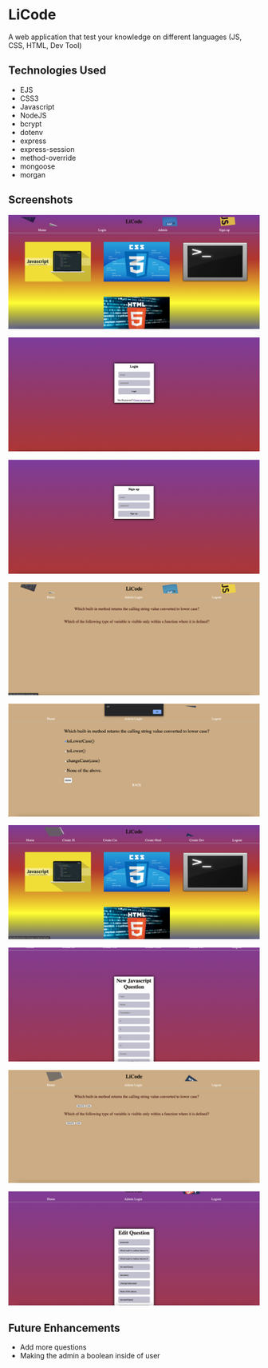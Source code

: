 # LiCode

A web application that test your knowledge on different languages (JS, CSS, HTML, Dev Tool)

## Technologies Used

* EJS
* CSS3
* Javascript
* NodeJS
* bcrypt
* dotenv
* express
* express-session
* method-override
* mongoose
* morgan

## Screenshots
![](https://raw.githubusercontent.com/jiahangli99/LiCode/main/screenshot/Screen%20Shot%202022-01-12%20at%209.16.37%20AM.png)

![](https://github.com/jiahangli99/LiCode/blob/main/screenshot/Screen%20Shot%202022-01-12%20at%209.17.09%20AM.png?raw=true)

![](https://github.com/jiahangli99/LiCode/blob/main/screenshot/Screen%20Shot%202022-01-12%20at%209.17.26%20AM.png?raw=true)

![](https://github.com/jiahangli99/LiCode/blob/main/screenshot/Screen%20Shot%202022-01-12%20at%209.17.43%20AM.png?raw=true)

![](https://github.com/jiahangli99/LiCode/blob/main/screenshot/Screen%20Shot%202022-01-12%20at%209.18.00%20AM.png?raw=true)

![](https://github.com/jiahangli99/LiCode/blob/main/screenshot/Screen%20Shot%202022-01-12%20at%209.18.40%20AM.png?raw=true)

![](https://github.com/jiahangli99/LiCode/blob/main/screenshot/Screen%20Shot%202022-01-12%20at%209.19.00%20AM.png?raw=true)

![](https://github.com/jiahangli99/LiCode/blob/main/screenshot/Screen%20Shot%202022-01-12%20at%209.19.19%20AM.png?raw=true)

![](https://github.com/jiahangli99/LiCode/blob/main/screenshot/Screen%20Shot%202022-01-12%20at%209.19.32%20AM.png?raw=true)


## Future Enhancements

* Add more questions
* Making the admin a boolean inside of user